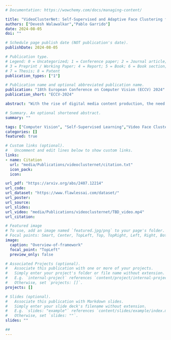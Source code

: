 ```yaml
---
# Documentation: https://wowchemy.com/docs/managing-content/

title: "VideoClusterNet: Self-Supervised and Adaptive Face Clustering for Videos"
authors: ["Devesh Walawalkar","Pablo Garrido"]
date: 2024-08-05
doi: ""

# Schedule page publish date (NOT publication's date).
publishDate: 2024-08-05

# Publication type.
# Legend: 0 = Uncategorized; 1 = Conference paper; 2 = Journal article;
# 3 = Preprint / Working Paper; 4 = Report; 5 = Book; 6 = Book section;
# 7 = Thesis; 8 = Patent
publication_types: ["1"]

# Publication name and optional abbreviated publication name.
publication: "18th European Conference on Computer Vision (ECCV) 2024"
publication_short: "ECCV-2024"

abstract: "With the rise of digital media content production, the need for analyzing movies and TV series episodes to locate the main cast of characters precisely is gaining importance.Specifically, Video Face Clustering aims to group together detected video face tracks with common facial identities. This problem is very challenging due to the large range of pose, expression, appearance, and lighting variations of a given face across video frames. Generic pre-trained Face Identification (ID) models fail to adapt well to the video production domain, given its high dynamic range content and also unique cinematic style. Furthermore, traditional clustering algorithms depend on hyperparameters requiring individual tuning across datasets. In this paper, we present a novel video face clustering approach that learns to adapt a generic face ID model to new video face tracks in a fully self-supervised fashion. We also propose a parameter-free clustering algorithm that is capable of automatically adapting to the finetuned model's embedding space for any input video. Due to the lack of comprehensive movie face clustering benchmarks, we also present a first-of-kind movie dataset: MovieFaceCluster. Our dataset is handpicked by film industry professionals and contains extremely challenging face ID scenarios. Experiments show our method's effectiveness in handling difficult mainstream movie scenes on our benchmark dataset and state-of-the-art performance on traditional TV series datasets."

# Summary. An optional shortened abstract.
summary: ""

tags: ["Computer Vision", "Self-Supervised Learning","Video Face Clustering","Representation Learning"]
categories: []
featured: true

# Custom links (optional).
#   Uncomment and edit lines below to show custom links.
links:
- name: Citation
  url: "media/Publications/videoclusternet/citation.txt"
  icon_pack:
  icon:

url_pdf: "https://arxiv.org/abs/2407.12214"
url_code: 
url_dataset: "https://www.flawlessai.com/dataset/"
url_poster:
url_source: 
url_slides: 
url_video: "media/Publications/videoclusternet/TBD_video.mp4"
url_citation: 

# Featured image
# To use, add an image named `featured.jpg/png` to your page's folder. 
# Focal points: Smart, Center, TopLeft, Top, TopRight, Left, Right, BottomLeft, Bottom, BottomRight.
image: 
  caption: "Overview-of-framework"
  focal_point: "TopLeft"
  preview_only: false

# Associated Projects (optional).
#   Associate this publication with one or more of your projects.
#   Simply enter your project's folder or file name without extension.
#   E.g. `internal-project` references `content/project/internal-project/index.md`.
#   Otherwise, set `projects: []`.
projects: []

# Slides (optional).
#   Associate this publication with Markdown slides.
#   Simply enter your slide deck's filename without extension.
#   E.g. `slides: "example"` references `content/slides/example/index.md`.
#   Otherwise, set `slides: ""`.
slides: ""

## 
---
```

